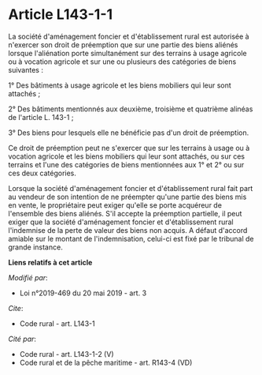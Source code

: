 # Article L143-1-1

La société d'aménagement foncier et d'établissement rural est autorisée à n'exercer son droit de préemption que sur une
partie des biens aliénés lorsque l'aliénation porte simultanément sur des terrains à usage agricole ou à vocation agricole et
sur une ou plusieurs des catégories de biens suivantes :

1° Des bâtiments à usage agricole et les biens mobiliers qui leur sont attachés ;

2° Des bâtiments mentionnés aux deuxième, troisième et quatrième alinéas de l'article L. 143-1 ;

3° Des biens pour lesquels elle ne bénéficie pas d'un droit de préemption.

Ce droit de préemption peut ne s'exercer que sur les terrains à usage ou à vocation agricole et les biens mobiliers qui leur
sont attachés, ou sur ces terrains et l'une des catégories de biens mentionnées aux 1° et 2° ou sur ces deux catégories.

Lorsque la société d'aménagement foncier et d'établissement rural fait part au vendeur de son intention de ne préempter
qu'une partie des biens mis en vente, le propriétaire peut exiger qu'elle se porte acquéreur de l'ensemble des biens aliénés.
S'il accepte la préemption partielle, il peut exiger que la société d'aménagement foncier et d'établissement rural
l'indemnise de la perte de valeur des biens non acquis. A défaut d'accord amiable sur le montant de l'indemnisation, celui-ci
est fixé par le tribunal de grande instance.

**Liens relatifs à cet article**

_Modifié par_:

  - Loi n°2019-469 du 20 mai 2019 - art. 3

_Cite_:

  - Code rural - art. L143-1

_Cité par_:

  - Code rural - art. L143-1-2 (V)
  - Code rural et de la pêche maritime - art. R143-4 (VD)
